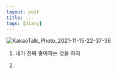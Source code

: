 ```yaml
---
layout: post
title: ...
tags: [diary]
---
```


![KakaoTalk_Photo_2021-11-15-22-37-36](https://user-images.githubusercontent.com/50545088/141791747-1ec9d40f-165d-4113-95da-548a7574c19e.jpeg)

1. 내가 진짜 좋아하는 것을 하자 

2. 